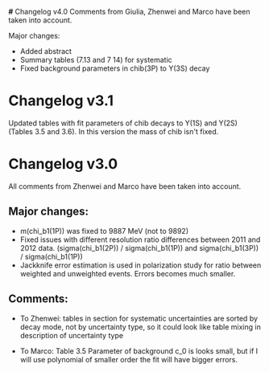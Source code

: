 __#__ Changelog v4.0
Comments from Giulia, Zhenwei and Marco have been taken into account.

Major changes:
- Added abstract
- Summary tables (7.13 and 7 14) for systematic 
- Fixed background parameters in chib(3P) to Y(3S) decay

# Changelog v3.1

Updated tables with fit parameters of chib decays to Y(1S) and Y(2S) (Tables 3.5 and 3.6). In this version the mass of chib isn't fixed.

# Changelog v3.0

All comments from Zhenwei and Marco have been taken into account.

## Major changes:

- m(chi_b1(1P)) was fixed to 9887 MeV (not to 9892)
- Fixed issues with different resolution ratio differences between 2011 and 2012 data. (sigma(chi_b1(2P)) / sigma(chi_b1(1P)) and sigma(chi_b1(3P)) / sigma(chi_b1(1P))
- Jackknife error estimation is used in polarization study for ratio between weighted and unweighted events. Errors becomes much smaller.

## Comments:

- To Zhenwei: tables in section for systematic uncertainties are sorted by decay mode, not by uncertainty type, so it could look like table mixing in description of  uncertainty type

- To Marco: Table 3.5 Parameter of background c_0 is looks small, but if I will use polynomial of smaller order the fit will have bigger errors.

